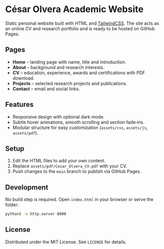 # César Olvera Academic Website

Static personal website built with HTML and [TailwindCSS](https://tailwindcss.com). The site acts as an online CV and research portfolio and is ready to be hosted on GitHub Pages.

## Pages
- **Home** – landing page with name, title and introduction.
- **About** – background and research interests.
- **CV** – education, experience, awards and certifications with PDF download.
- **Projects** – selected research projects and publications.
- **Contact** – email and social links.

## Features
- Responsive design with optional dark mode.
- Subtle hover animations, smooth scrolling and section fade‑ins.
- Modular structure for easy customization (`assets/css`, `assets/js`, `assets/pdf`).

## Setup
1. Edit the HTML files to add your own content.
2. Replace `assets/pdf/Cesar_Olvera_CV.pdf` with your CV.
3. Push changes to the `main` branch to publish via GitHub Pages.

## Development
No build step is required. Open `index.html` in your browser or serve the folder:

```bash
python3 -m http.server 8000
```

## License
Distributed under the MIT License. See `LICENSE` for details.
